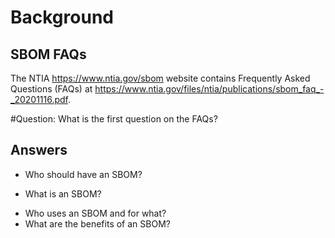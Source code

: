 # Background
## SBOM FAQs
The NTIA https://www.ntia.gov/sbom website
contains Frequently Asked Questions (FAQs) at
https://www.ntia.gov/files/ntia/publications/sbom_faq_-_20201116.pdf.

#Question:
What is the first question on the FAQs?

## Answers
- Who should have an SBOM?
* What is an SBOM?
- Who uses an SBOM and for what?
- What are the benefits of an SBOM?
